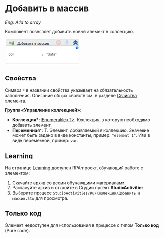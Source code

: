 # Добавить в массив

*Eng: Add to array*

Компонент позволяет добавить новый элемент в коллекцию.

![](../../../resources/activities/basic/coll/image-276.png)


## Свойства
Символ `*` в названии свойства указывает на обязательность заполнения. Описание общих свойств см. в разделе [Свойства элемента](https://docs.primo-rpa.ru/primo-rpa/primo-studio/process/elements#svoistva-elementa).

**Группа «Управление коллекцией»**:

* **Коллекция\***: [IEnumerable\<T>](https://learn.microsoft.com/ru-ru/dotnet/api/system.collections.generic.ienumerable-1?view=net-7.0). Коллекция, в которую необходимо добавить элемент.
* **Переменная\***: T. Элемент, добавляемый в коллекцию. Значение может быть задано в виде константы, пример: `"element 1"`. Или в виде переменной, пример: `var`. 



## Learning

На странице [Learning](https://github.com/PrimoRPA/Learning) доступен RPA-проект, обучающий работе с элементом:

1. Скачайте архив со всеми обучающими материалами.
2. Распакуйте архив и откройте в Студии проект **StudioActivities**.
3. Выберите процесс `StudioActivities/Ru/Коллекции/Добавить в массив.ltw` для просмотра.

## Только код

Элемент недоступен для использования в процессе с типом **Только код** (Pure code).
